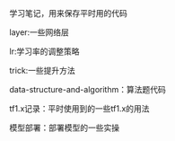 学习笔记，用来保存平时用的代码

layer:一些网络层


lr:学习率的调整策略


trick:一些提升方法


data-structure-and-algorithm：算法题代码


tf1.x记录：平时使用到的一些tf1.x的用法


模型部署：部署模型的一些实操
